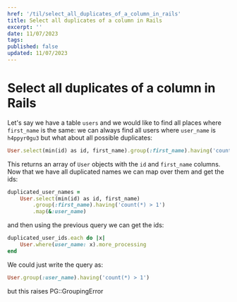 ```yaml
---
href: '/til/select_all_duplicates_of_a_column_in_rails'
title: Select all duplicates of a column in Rails
excerpt: ''
date: 11/07/2023
tags: 
published: false
updated: 11/07/2023
---
```


# Select all duplicates of a column in Rails

Let's say we have a table `users` and we would like to find all places where `first_name` is the same:
we can always find all users where `user_name` is `h4ppyr0gu3` but what about all possible duplicates:

```ruby
User.select(min(id) as id, first_name).group(:first_name).having('count(*) > 1')
```

This returns an array of `User` objects with the `id` and `first_name` columns.
Now that we have all duplicated names we can map over them and get the ids:

```ruby
duplicated_user_names = 
    User.select(min(id) as id, first_name)
        .group(:first_name).having('count(*) > 1')
        .map(&:user_name)
```

and then using the previous query we can get the ids:

```ruby
duplicated_user_ids.each do |x|
    User.where(user_name: x).more_processing
end
```

We could just write the query as:
```ruby
User.group(:user_name).having('count(*) > 1')
```
but this raises PG::GroupingError
